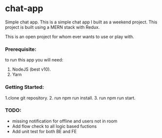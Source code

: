 # chat-app
Simple chat app.
This is a simple chat app I built as a weekend project. 
This project is built using a MERN stack with Redux.

This is an open project for whom ever wants to use or play with. 

### Prerequisite:
 to run this app you will need:
 1. NodeJS (best v10).
 2. Yarn

### Getting Started:
 1.clone git repository.
 2. run npm run install.
 3. run npm run start.

### TODO:
 - missing notification for offline and users not in room
 - Add flow check to all logic based fuctions 
 - Add unit test for both BE and FE
 